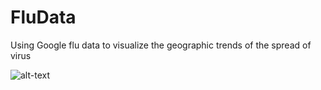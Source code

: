# FluData
Using Google flu data to visualize the geographic trends of the spread of virus

![alt-text](link)
